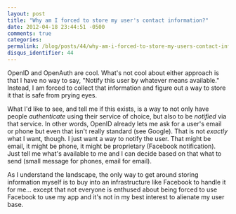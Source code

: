 ```yaml
---
layout: post
title: "Why am I forced to store my user's contact information?"
date: 2012-04-18 23:44:51 -0500
comments: true
categories:
permalink: /blog/posts/44/why-am-i-forced-to-store-my-users-contact-informat
disqus_identifier: 44
---
```


OpenID and OpenAuth are cool. What's not cool about either approach is that I have no way to say, "Notify this user by whatever means available." Instead, I am forced to collect that information and figure out a way to store it that is safe from prying eyes.

What I'd like to see, and tell me if this exists, is a way to not only have people *authenticate* using their service of choice, but also to be *notified* via that service. In other words, OpenID already lets me ask for a user's email or phone but even that isn't really standard (see Google). That is not *exactly* what I want, though. I just want a way to notify the user. That might be email, it might be phone, it might be proprietary (Facebook notification). Just tell me what's available to me and I can decide based on that what to send (small message for phones, email for email).

As I understand the landscape, the only way to get around storing information myself is to buy into an infrastructure like Facebook to handle it for me... except that not everyone is enthused about being forced to use Facebook to use my app and it's not in my best interest to alienate my user base.